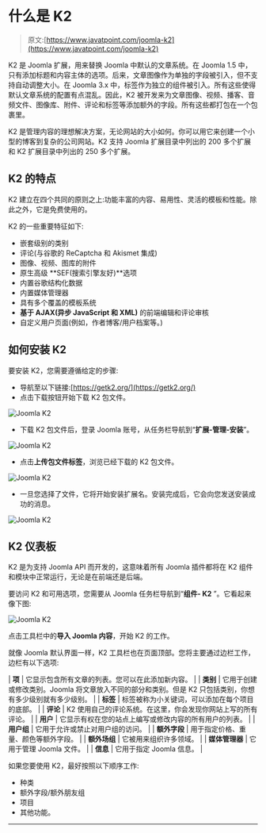 # 什么是 K2

> 原文:[https://www.javatpoint.com/joomla-k2](https://www.javatpoint.com/joomla-k2)

K2 是 Joomla 扩展，用来替换 Joomla 中默认的文章系统。在 Joomla 1.5 中，只有添加标题和内容主体的选项。后来，文章图像作为单独的字段被引入，但不支持自动调整大小。在 Joomla 3.x 中，标签作为独立的组件被引入。所有这些使得默认文章系统的配置有点混乱。因此，K2 被开发来为文章图像、视频、播客、音频文件、图像库、附件、评论和标签等添加额外的字段。所有这些都打包在一个包裹里。

K2 是管理内容的理想解决方案，无论网站的大小如何。你可以用它来创建一个小型的博客到复杂的公司网站。K2 支持 Joomla 扩展目录中列出的 200 多个扩展和 K2 扩展目录中列出的 250 多个扩展。

## K2 的特点

K2 建立在四个共同的原则之上:功能丰富的内容、易用性、灵活的模板和性能。除此之外，它是免费使用的。

K2 的一些重要特征如下:

*   嵌套级别的类别
*   评论(与谷歌的 ReCaptcha 和 Akismet 集成)
*   图像、视频、图库的附件
*   原生高级 **SEF(搜索引擎友好)**选项
*   内置谷歌结构化数据
*   内置媒体管理器
*   具有多个覆盖的模板系统
*   **基于 AJAX(异步 JavaScript 和 XML)** 的前端编辑和评论审核
*   自定义用户页面(例如，作者博客/用户档案等。)

## 如何安装 K2

要安装 K2，您需要遵循给定的步骤:

*   导航至以下链接:[https://getk2.org/](https://getk2.org/)
*   点击下载按钮开始下载 K2 包文件。

![Joomla K2](../Images/27ff97f7255b3857dbf1269d084aa0c8.png)

*   下载 K2 包文件后，登录 Joomla 账号，从任务栏导航到“**扩展-管理-安装**”。

![Joomla K2](../Images/f2942624c5842ce24870b6c87f673417.png)

*   点击**上传包文件标签**，浏览已经下载的 K2 包文件。

![Joomla K2](../Images/fdc0b94c19e8ac9a2cdb78c400de3f08.png)

*   一旦您选择了文件，它将开始安装扩展名。安装完成后，它会向您发送安装成功的消息。

![Joomla K2](../Images/d288a60fc560303aa3b0b7ca19268878.png)

## K2 仪表板

K2 是为支持 Joomla API 而开发的，这意味着所有 Joomla 插件都将在 K2 组件和模块中正常运行，无论是在前端还是后端。

要访问 K2 和可用选项，您需要从 Joomla 任务栏导航到“**组件- K2** ”。它看起来像下图:

![Joomla K2](../Images/fc8bddee4bf2f92a8ddc6a1f6faf8d32.png)

点击工具栏中的**导入 Joomla 内容**，开始 K2 的工作。

就像 Joomla 默认界面一样，K2 工具栏也在页面顶部。您将主要通过边栏工作，边栏有以下选项:

| **项** | 它显示包含所有文章的列表。您可以在此添加新内容。 |
| **类别** | 它用于创建或修改类别。Joomla 将文章放入不同的部分和类别。但是 K2 只包括类别，你想有多少级别就有多少级别。 |
| **标签** | 标签被称为小关键词，可以添加在每个项目的底部。 |
| **评论** | K2 使用自己的评论系统。在这里，你会发现你网站上写的所有评论。 |
| **用户** | 它显示有权在您的站点上编写或修改内容的所有用户的列表。 |
| **用户组** | 它用于允许或禁止对用户组的访问。 |
| **额外字段** | 用于指定价格、重量、颜色等额外字段。 |
| **额外场组** | 它被用来组织许多领域。 |
| **媒体管理器** | 它用于管理 Joomla 文件。 |
| **信息** | 它用于指定 Joomla 信息。 |

如果您要使用 K2，最好按照以下顺序工作:

*   种类
*   额外字段/额外朋友组
*   项目
*   其他功能。

* * *
